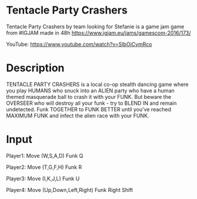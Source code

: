 # Tentacle Party Crashers

Tentacle Party Crashers by team looking for Stefanie
is a game jam game from #IGJAM made in 48h
https://www.igjam.eu/jams/gamescom-2016/173/

YouTube: https://www.youtube.com/watch?v=SIbOjCvmRco

# Description
TENTACLE PARTY CRASHERS is a local co-op stealth dancing game where you play HUMANS who snuck into an ALIEN party who have a human themed masquerade ball to crash it with your FUNK. But beware the OVERSEER who will destroy all your funk - try to BLEND IN and remain undetected. Funk TOGETHER to FUNK BETTER until you've reached MAXIMUM FUNK and infect the alien race with your FUNK.

# Input
Player1: Move (W,S,A,D) Funk Q

Player2: Move (T,G,F,H) Funk R

Player3: Move (I,K,J,L) Funk U

Player4: Move (Up,Down,Left,Right) Funk Right Shift

